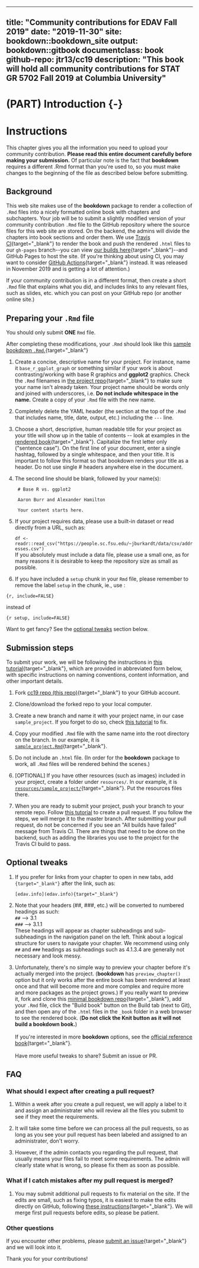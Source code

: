 
---
title: "Community contributions for EDAV Fall 2019" 
date: "2019-11-30"
site: bookdown::bookdown_site
output: bookdown::gitbook
documentclass: book
github-repo: jtr13/cc19
description: "This book will hold all community contributions for STAT GR 5702 Fall 2019 at Columbia University"
---


# (PART) Introduction {-}

# Instructions
This chapter gives you all the information you need to upload your community contribution. **Please read this entire document carefully before making your submission.** Of particular note is the fact that **bookdown** requires a different .Rmd format than you're used to, so you must make changes to the beginning of the file as described below before submitting.

## Background

This web site makes use of the **bookdown** package to render a collection of `.Rmd` files into a nicely formatted online book with chapters and subchapters. Your job will be to submit a slightly modified version of your community contribution `.Rmd` file to the GitHub repository where the source files for this web site are stored. On the backend, the admins will divide the chapters into book sections and order them. We use [Travis CI](https://travis-ci.com){target="_blank"} to render the book and push the rendered `.html` files to our `gh-pages` branch--you can view [our builds here](https://travis-ci.com/jtr13/cc19){target="_blank"}--and GitHub Pages to host the site. (If you're thinking about using CI, you may want to consider [GitHub Actions](https://help.github.com/en/actions/automating-your-workflow-with-github-actions){target="_blank"} instead. It was released in November 2019 and is getting a lot of attention.)

If your community contribution is in a different format, then create a short `.Rmd` file that explains what you did, and includes links to any relevant files, such as slides, etc. which you can post on your GitHub repo (or another online site.)

## Preparing your `.Rmd` file

You should only submit **ONE** `Rmd` file. 

After completing these modifications, your `.Rmd` should look like this [sample bookdown `.Rmd`.](sample_project.Rmd){target="_blank"}

1. Create a concise, descriptive name for your project. For instance, name it `base_r_ggplot_graph` or something similar if your work is about contrasting/working with base R graphics and **ggplot2** graphics. Check the `.Rmd` filenames in [the project repo](https://github.com/jtr13/cc19){target="_blank"} to make sure your name isn't already taken. Your project name should be words only and joined with underscores, i.e. **Do not include whitespace in the name.** Create a copy of your `.Rmd` file with the new name. 

2.  Completely delete the YAML header (the section at the top of the `.Rmd` that includes name, title, date, output, etc.) including the `---` line.
    
3. Choose a short, descriptive, human readable title for your project as your title will show up in the table of contents -- look at examples in the [rendered book](https://jtr13.github.io/cc19/){target="_blank"}. Capitalize the first letter only ("sentence case"). On the first line of your document, enter a single hashtag, followed by a single whitespace, and then your title. It is important to follow this format so that bookdown renders your title as a header. Do not use single # headers anywhere else in the document.
    
4. The second line should be blank, followed by your name(s):
    
   ```
    # Base R vs. ggplot2
    
    Aaron Burr and Alexander Hamilton

    Your content starts here. 
   ```

5. If your project requires data, please use a built-in dataset or read directly from a URL, such as:

    `df <- readr::read_csv("https://people.sc.fsu.edu/~jburkardt/data/csv/addresses.csv")` <br> If you absolutely must include a data file, please use a small one, as for many reasons it is desirable to keep the repository size as small as possible.
    
6. If you have included a `setup` chunk in your `Rmd` file, please remember to remove the label `setup` in the chunk, ie., use :

  ```
  {r, include=FALSE}
  ```
  
  instead of
  
  ```
  {r setup, include=FALSE}
  ```

Want to get fancy? See the [optional tweaks](#optional-tweaks) section below.

## Submission steps

To submit your work, we will be following the instructions in [this tutorial](https://edav.info/github.html#st-pr-on-another-repo-with-branching){target="_blank"}, which are provided in abbreviated form below, with specific instructions on naming conventions, content information, and other important details.

1. Fork [cc19 repo (this repo)](https://github.com/jtr13/cc19){target="_blank"} to your GitHub account. 

2. Clone/download the forked repo to your local computer.

3. Create a new branch and name it with your project name, in our case `sample_project`. If you forget to do so, check [this tutorial](https://edav.info/github.html#fixing-mistakes) to fix.  

4. Copy your modified `.Rmd` file with the same name into the root directory on the branch. In our example, it is [`sample_project.Rmd`](sample_project.Rmd){target="_blank"}. 
   
5. Do not include an `.html` file. (In order for the **bookdown** package to work, all `.Rmd` files will be rendered behind the scenes.)

6. [OPTIONAL] If you have other resources (such as images) included in your project, create a folder under `resources/`. In our example, it is [`resources/sample_project/`](resources/sample_project){target="_blank"}. Put the resources files there. 

7. When you are ready to submit your project, push your branch to your remote repo. Follow [this tutorial](https://help.github.com/en/articles/creating-a-pull-request-from-a-fork) to create a pull request. If you follow the steps, we will merge it to the master branch. After submitting your pull request, do not be concerned if you see an "All builds have failed" message from Travis CI. There are things that need to be done on the backend, such as adding the libraries you use to the project for the Travis CI build to pass.

## Optional tweaks

1. If you prefer for links from your chapter to open in new tabs, add `{target="_blank"}` after the link, such as:

    `[edav.info](edav.info){target="_blank"}`

2. Note that your headers (##, ###, etc.) will be converted to numbered headings as such: <br> `##`  --> 3.1 <br> `###` --> 3.1.1 <br> These headings will appear as chapter subheadings and sub-subheadings in the navigation panel on the left. Think about a logical structure for users to navigate your chapter. We recommend using only `##` and `###` headings as subheadings such as 4.1.3.4 are generally not necessary and look messy.

3. Unfortunately, there's no simple way to preview your chapter before it's actually merged into the project. (**bookdown** has  `preview_chapter()` option but it only works after the entire book has been rendered at least once and that will become more and more complex and require more and more packages as the project grows.) If you really want to preview it, fork and clone this [minimal bookdown repo](https://github.com/yihui/bookdown-minimal){target="_blank"}, add your `.Rmd` file, click the "Build book" button on the Build tab (next to Git), and then open any of the `.html` files in the `_book` folder in a web browser to see the rendered book. (**Do not click the Knit button as it will not build a bookdown book.**) <br><br> If you're interested in more **bookdown** options, see the [official reference book](https://bookdown.org/yihui/bookdown/){target="_blank"}. <br><br> Have more useful tweaks to share? Submit an issue or PR.


## FAQ

### What should I expect after creating a pull request? 

1. Within a week after you create a pull request, we will apply a label to it and assign an administrater who will review all the files you submit to see if they meet the requirements. 

2. It will take some time before we can process all the pull requests, so as long as you see your pull request has been labeled and assigned to an administrater, don't worry. 

3. However, if the admin contacts you regarding the pull request, that usually means your files fail to meet some requirements. The admin will clearly state what is wrong, so please fix them as soon as possible. 

### What if I catch mistakes after my pull request is merged?

1. You may submit additional pull requests to fix material on the site. If the edits are small, such as fixing typos, it is easiest to make the edits directly on GitHub, following [these instructions](https://edav.info/contribute.html#github-only-walkthrough){target="_blank"}. We will merge first pull requests before edits, so please be patient.

### Other questions

If you encounter other problems, please [submit an issue](https://github.com/jtr13/cc19/issues){target="_blank"} and we will look into it. 

Thank you for your contributions!
